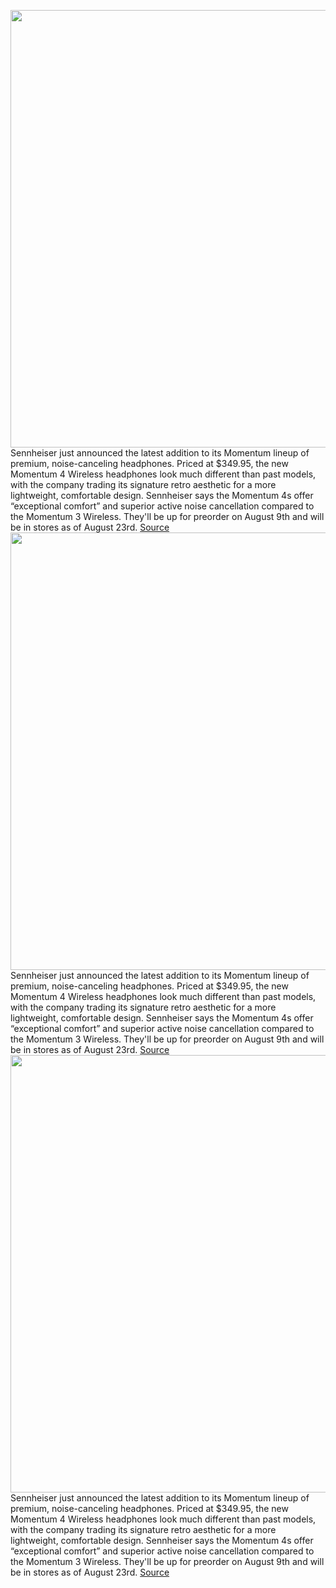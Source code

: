 <img src='https://cdn.vox-cdn.com/thumbor/NXV0aDDGLIHmi8ZbvUCnDdpnFlY=/0x0:1812x1250/1200x800/filters:focal(762x481:1050x769)/cdn.vox-cdn.com/uploads/chorus_image/image/71222310/MOMENTUM_4_Wireless_Male_Lifestyle_Image_Outdoor_Black.0.jpg' width='700px' /><br/>
Sennheiser just announced the latest addition to its Momentum lineup of premium, noise-canceling headphones. Priced at $349.95, the new Momentum 4 Wireless headphones look much different than past models, with the company trading its signature retro aesthetic for a more lightweight, comfortable design. Sennheiser says the Momentum 4s offer “exceptional comfort” and superior active noise cancellation compared to the Momentum 3 Wireless. They'll be up for preorder on August 9th and will be in stores as of August 23rd.
<a href='https://www.theverge.com/2022/8/8/23297347/sennheiser-momentum-4-headphones-announced-features-price'> Source <a/><img src='https://cdn.vox-cdn.com/thumbor/NXV0aDDGLIHmi8ZbvUCnDdpnFlY=/0x0:1812x1250/1200x800/filters:focal(762x481:1050x769)/cdn.vox-cdn.com/uploads/chorus_image/image/71222310/MOMENTUM_4_Wireless_Male_Lifestyle_Image_Outdoor_Black.0.jpg' width='700px' /><br/>
Sennheiser just announced the latest addition to its Momentum lineup of premium, noise-canceling headphones. Priced at $349.95, the new Momentum 4 Wireless headphones look much different than past models, with the company trading its signature retro aesthetic for a more lightweight, comfortable design. Sennheiser says the Momentum 4s offer “exceptional comfort” and superior active noise cancellation compared to the Momentum 3 Wireless. They'll be up for preorder on August 9th and will be in stores as of August 23rd.
<a href='https://www.theverge.com/2022/8/8/23297347/sennheiser-momentum-4-headphones-announced-features-price'> Source <a/><img src='https://cdn.vox-cdn.com/thumbor/NXV0aDDGLIHmi8ZbvUCnDdpnFlY=/0x0:1812x1250/1200x800/filters:focal(762x481:1050x769)/cdn.vox-cdn.com/uploads/chorus_image/image/71222310/MOMENTUM_4_Wireless_Male_Lifestyle_Image_Outdoor_Black.0.jpg' width='700px' /><br/>
Sennheiser just announced the latest addition to its Momentum lineup of premium, noise-canceling headphones. Priced at $349.95, the new Momentum 4 Wireless headphones look much different than past models, with the company trading its signature retro aesthetic for a more lightweight, comfortable design. Sennheiser says the Momentum 4s offer “exceptional comfort” and superior active noise cancellation compared to the Momentum 3 Wireless. They'll be up for preorder on August 9th and will be in stores as of August 23rd.
<a href='https://www.theverge.com/2022/8/8/23297347/sennheiser-momentum-4-headphones-announced-features-price'> Source <a/>